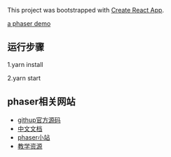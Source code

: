 This project was bootstrapped with [Create React App](https://github.com/facebookincubator/create-react-app).

[a phaser demo ](https://rongmine.github.io/paherFlapyBird)

## 运行步骤
   1.yarn install

   2.yarn start

## phaser相关网站
   * [githup官方源码](https://github.com/photonstorm/phaser)
   * [中文文档](http://www.phaserengine.com/docs)
   * [phaser小站](https://www.phaser-china.com/about.html)
   * [教学资源](http://xc.hubwiz.com/course/59b1c2fcc7fd1d494539802c?affid=phaser-china)